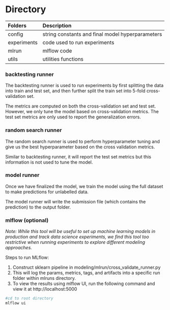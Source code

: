 # Directory

| Folders   | Description |  
|:-------- |:----------- |
| config     |  string constants and final model hyperparameters  |
| experiments|  code used to run experiments |
| mlrun      |  mlflow code |
| utils      |  utilities functions |

### backtesting runner
The backtesting runner is used to run experiments by first splitting the data
into train and test set, and then further split the train set into 5-fold 
cross-validation set. 

The metrics are computed on both the cross-validation set and test set. 
However, we only tune the model based on cross-validation metrics. The test 
set metrics are only used to report the generalization errors.


### random search runner
The random search runner is used to perform hyperparameter tuning and 
give us the best hyperparameter based on the cross validation metrics.

Similar to backtesting runner, it will report the test set metrics but
this information is not used to tune the model.


### model runner
Once we have finalized the model, we train the model using the full dataset
to make predictions for unlabelled data. 

The model runner will write the submission file (which contains the prediction)
to the output folder.


### mlflow (optional)

*Note: While this tool will be useful to set up machine learning models in production and track data science experiments, 
we find this tool too restrictive when running experiments to explore different modeling approaches.* 

Steps to run MLflow:
1. Construct sklearn pipeline in modeling/mlrun/cross_validate_runner.py
2. This will log the params, metrics, tags, and artifacts into a specific run folder within mlruns directory. 
3. To view the results using mlflow UI, run the following command and view it at http://localhost:5000

```bash
#cd to root directory
mlflow ui
```

